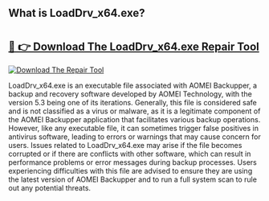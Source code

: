 ## What is LoadDrv_x64.exe? 

# <h2><a href="https://exedetect.com/download.php?LoadDrv_x64.exe">🔗 👉 Download The LoadDrv_x64.exe Repair Tool</a></h2>

[![Download The Repair Tool](https://exedetect.com/download-button.jpg)](https://exedetect.com/download.php?LoadDrv_x64.exe)

LoadDrv_x64.exe is an executable file associated with AOMEI Backupper, a backup and recovery software developed by AOMEI Technology, with the version 5.3 being one of its iterations. Generally, this file is considered safe and is not classified as a virus or malware, as it is a legitimate component of the AOMEI Backupper application that facilitates various backup operations. However, like any executable file, it can sometimes trigger false positives in antivirus software, leading to errors or warnings that may cause concern for users. Issues related to LoadDrv_x64.exe may arise if the file becomes corrupted or if there are conflicts with other software, which can result in performance problems or error messages during backup processes. Users experiencing difficulties with this file are advised to ensure they are using the latest version of AOMEI Backupper and to run a full system scan to rule out any potential threats.
